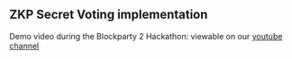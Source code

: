 ## ZKP Secret Voting implementation

Demo video during the Blockparty 2 Hackathon: viewable on our [youtube channel](https://youtu.be/PGgE1TQl9Kk)
